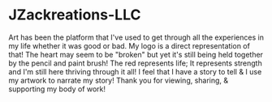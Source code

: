 # JZackreations-LLC
Art has been the platform that I've used to get through all the experiences in my life whether it was good or bad. My logo is a direct representation of that! The heart may seem to be "broken" but yet it's still being held together by the pencil and paint brush! The red represents life; It represents strength and I'm still here thriving through it all! I feel that I have a story to tell &amp; I use my artwork to narrate my story! Thank you for viewing, sharing, &amp; supporting my body of work!
